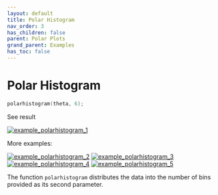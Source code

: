```yaml
---
layout: default
title: Polar Histogram
nav_order: 3
has_children: false
parent: Polar Plots
grand_parent: Examples
has_toc: false
---
```

# Polar Histogram

```cpp
polarhistogram(theta, 6);
```


See result

[![example_polarhistogram_1](https://github.com/alandefreitas/matplotplusplus/blob/master/docs/examples/polar_plots/polarhistogram/polarhistogram_1.svg)](https://github.com/alandefreitas/matplotplusplus/blob/master/examples/polar_plots/polarhistogram/polarhistogram_1.cpp)

More examples:
    
[![example_polarhistogram_2](https://github.com/alandefreitas/matplotplusplus/blob/master/docs/examples/polar_plots/polarhistogram/polarhistogram_2_thumb.png)](https://github.com/alandefreitas/matplotplusplus/blob/master/examples/polar_plots/polarhistogram/polarhistogram_2.cpp)  [![example_polarhistogram_3](https://github.com/alandefreitas/matplotplusplus/blob/master/docs/examples/polar_plots/polarhistogram/polarhistogram_3_thumb.png)](https://github.com/alandefreitas/matplotplusplus/blob/master/examples/polar_plots/polarhistogram/polarhistogram_3.cpp)  [![example_polarhistogram_4](https://github.com/alandefreitas/matplotplusplus/blob/master/docs/examples/polar_plots/polarhistogram/polarhistogram_4_thumb.png)](https://github.com/alandefreitas/matplotplusplus/blob/master/examples/polar_plots/polarhistogram/polarhistogram_4.cpp)  [![example_polarhistogram_5](https://github.com/alandefreitas/matplotplusplus/blob/master/docs/examples/polar_plots/polarhistogram/polarhistogram_5_thumb.png)](https://github.com/alandefreitas/matplotplusplus/blob/master/examples/polar_plots/polarhistogram/polarhistogram_5.cpp)
  

The function `polarhistogram` distributes the data into the number of bins provided as its second parameter.
  




<!-- Generated with mdsplit: https://github.com/alandefreitas/mdsplit -->
